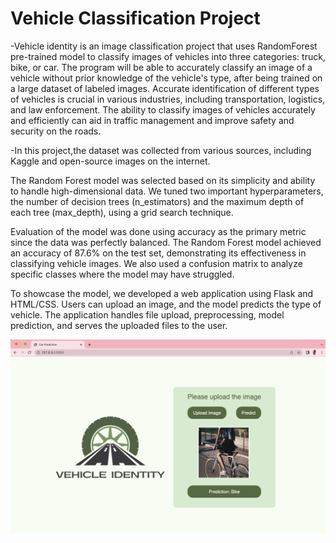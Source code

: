 # Vehicle Classification Project
-Vehicle identity is an image classification project that uses RandomForest
pre-trained model to classify images of vehicles into three categories: 
truck, bike, or car. The program will be able to accurately classify an 
image of a vehicle without prior knowledge of the vehicle's type, after 
being trained on a large dataset of labeled images. 
Accurate identification of different types of vehicles is crucial in 
various industries, including transportation, logistics, and law 
enforcement. The ability to classify images of vehicles accurately and 
efficiently can aid in traffic management and improve safety and security 
on the roads. 


-In this project,the dataset was collected from various sources, including Kaggle and open-source images on the internet.

The Random Forest model was selected based on its simplicity and ability to handle high-dimensional data. We tuned two important hyperparameters, the number of decision trees (n_estimators) and the maximum depth of each tree (max_depth), using a grid search technique.

Evaluation of the model was done using accuracy as the primary metric since the data was perfectly balanced. The Random Forest model achieved an accuracy of 87.6% on the test set, demonstrating its effectiveness in classifying vehicle images. We also used a confusion matrix to analyze specific classes where the model may have struggled.

To showcase the model, we developed a web application using Flask and HTML/CSS. Users can upload an image, and the model predicts the type of vehicle. The application handles file upload, preprocessing, model prediction, and serves the uploaded files to the user.


![alt text](https://github.com/luluna02/Vehicle-Classification-Project/blob/main/Interface/Interface.png)


